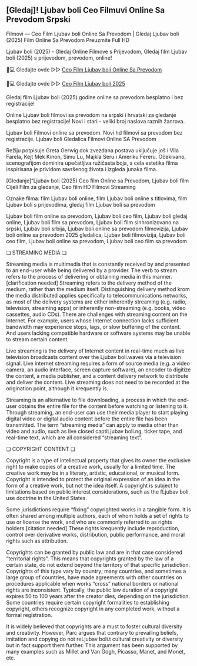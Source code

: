 ## [Gledaj]! Ljubav boli Ceo Filmuvi Online Sa Prevodom Srpski

Filmovi — Ceo Film Ljubav boli Online Sa Prevodom | Gledaj Ljubav boli (2025) Film Online Sa Prevodom Preuzmite Full HD

Ljubav boli (2025) - Gledaj Online Filmove s Prijevodom, Gledaj film Ljubav boli (2025) s prijevodom, prevodom, online!

📱💻 Gledajte ovde ▷▷ [Ceo Film Ljubav boli Online Sa Prevodom](https://t.co/EW9NRKKgne)

📱💻 Gledajte ovde ▷▷ [Ceo Film Ljubav boli 2025](https://t.co/EW9NRKKgne)

Gledaj film Ljubav boli (2025) godine online sa prevodom besplatno i bez registracije!

Online Ljubav boli filmovi sa prevodom na srpski i hrvatski za gledanje besplatno bez registracije! Novi i stari - veliki broj naslova raznih žanrova.

Ljubav boli Filmovi online sa prevodom. Novi hd filmovi sa prevodom bez registracije. Ljubav boli Gledalica Filmovi Online SA Prevodom

Režiju potpisuje Greta Gerwig dok zvezdana postava uključuje još i Vila Farela, Kejt Mek Kinon, Simu Lu, Majkla Seru i Ameriku Fereru. Očekivano, scenografijom dominira upečatljiva ružičasta boja, a cela estetika filma inspirisana je prividom savršenog života i izgleda junaka filma.

[Gledanje]“Ljubav boli (2025) Ceo film Online sa Prevodom, Ljubav boli film Cijeli Film za gledanje, Ceo film HD Filmovi Streaming

Oznake filma: film Ljubav boli online, film Ljubav boli online s titlovima, film Ljubav boli s prijevodima, gledaj film Ljubav boli sa prevodom

Ljubav boli film online sa prevodom, Ljubav boli ceo film, Ljubav boli gledaj online, Ljubav boli film sa prevodom, Ljubav boli film sinhronizovano na srpski, Ljubav boli srbija, Ljubav boli online sa prevodom filmovizija, Ljubav boli online sa prevodom 2025 gledalica, Ljubav boli filmovizija, Ljubav boli ceo film, Ljubav boli online sa prevodom, Ljubav boli ceo film sa prevodom

❏ STREAMING MEDIA ❏

Streaming media is multimedia that is constantly received by and presented to an end-user while being delivered by a provider. The verb to stream refers to the process of delivering or obtaining media in this manner.[clarification needed] Streaming refers to the delivery method of the medium, rather than the medium itself. Distinguishing delivery method krom the media distributed applies specifically to telecommunications networks, as most of the delivery systems are either inherently streaming (e.g. radio, television, streaming apps) or inherently non-streaming (e.g. books, video cassettes, audio CDs). There are challenges with streaming content on the Internet. For example, users whose Internet connection lacks sufficient bandwidth may experience stops, lags, or slow buffering of the content. And users lacking compatible hardware or software systems may be unable to stream certain content.

Live streaming is the delivery of Internet content in real-time much as live television broadcasts content over the Ljubav boli.waves via a television signal. Live internet streaming requires a form of source media (e.g. a video camera, an audio interface, screen capture software), an encoder to digitize the content, a media publisher, and a content delivery network to distribute and deliver the content. Live streaming does not need to be recorded at the origination point, although it krequently is.

Streaming is an alternative to file downloading, a process in which the end-user obtains the entire file for the content before watching or listening to it. Through streaming, an end-user can use their media player to start playing digital video or digital audio content before the entire file has been transmitted. The term “streaming media” can apply to media other than video and audio, such as live closed captiLjubav boli.ng, ticker tape, and real-time text, which are all considered “streaming text”.

❏ COPYRIGHT CONTENT ❏

Copyright is a type of intellectual property that gives its owner the exclusive right to make copies of a creative work, usually for a limited time. The creative work may be in a literary, artistic, educational, or musical form. Copyright is intended to protect the original expression of an idea in the form of a creative work, but not the idea itself. A copyright is subject to limitations based on public interest considerations, such as the fLjubav boli. use doctrine in the United States.

Some jurisdictions require “fixing” copyrighted works in a tangible form. It is often shared among multiple authors, each of whom holds a set of rights to use or license the work, and who are commonly referred to as rights holders.[citation needed] These rights krequently include reproduction, control over derivative works, distribution, public performance, and moral rights such as attribution.

Copyrights can be granted by public law and are in that case considered “territorial rights”. This means that copyrights granted by the law of a certain state, do not extend beyond the territory of that specific jurisdiction. Copyrights of this type vary by country; many countries, and sometimes a large group of countries, have made agreements with other countries on procedures applicable when works “cross” national borders or national rights are inconsistent. Typically, the public law duration of a copyright expires 50 to 100 years after the creator dies, depending on the jurisdiction. Some countries require certain copyright formalities to establishing copyright, others recognize copyright in any completed work, without a formal registration.

It is widely believed that copyrights are a must to foster cultural diversity and creativity. However, Parc argues that contrary to prevailing beliefs, imitation and copying do not reLjubav boli.t cultural creativity or diversity but in fact support them further. This argument has been supported by many examples such as Millet and Van Gogh, Picasso, Manet, and Monet, etc.

